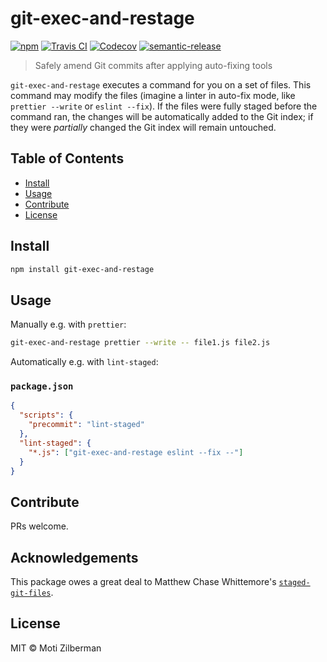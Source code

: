 # git-exec-and-restage

[![npm](https://img.shields.io/npm/v/git-exec-and-restage.svg)](https://www.npmjs.com/package/git-exec-and-restage)
[![Travis CI](https://img.shields.io/travis/motiz88/git-exec-and-restage/master.svg)](https://travis-ci.org/motiz88/git-exec-and-restage)
[![Codecov](https://img.shields.io/codecov/c/github/motiz88/git-exec-and-restage/master.svg)](https://codecov.io/gh/motiz88/git-exec-and-restage/)
[![semantic-release](https://img.shields.io/badge/%20%20%F0%9F%93%A6%F0%9F%9A%80-semantic--release-e10079.svg)](https://github.com/semantic-release/semantic-release)

> Safely amend Git commits after applying auto-fixing tools

`git-exec-and-restage` executes a command for you on a set of files. This
command may modify the files (imagine a linter in auto-fix mode, like `prettier
--write` or `eslint --fix`). If the files were fully staged before the command
ran, the changes will be automatically added to the Git index; if they were
_partially_ changed the Git index will remain untouched.

## Table of Contents

- [Install](#install)
- [Usage](#usage)
- [Contribute](#contribute)
- [License](#license)

## Install

```sh
npm install git-exec-and-restage
```

## Usage

Manually e.g. with `prettier`:

```sh
git-exec-and-restage prettier --write -- file1.js file2.js
```

Automatically e.g. with `lint-staged`:

### `package.json`

```json
{
  "scripts": {
    "precommit": "lint-staged"
  },
  "lint-staged": {
    "*.js": ["git-exec-and-restage eslint --fix --"]
  }
}
```

## Contribute

PRs welcome.

## Acknowledgements

This package owes a great deal to Matthew Chase Whittemore's
[`staged-git-files`](https://github.com/mcwhittemore/staged-git-files).

## License

MIT © Moti Zilberman
